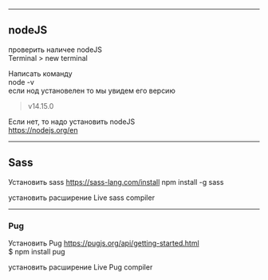 
---
## nodeJS
проверить наличее nodeJS    
Terminal > new terminal    

Написать команду   
node -v   
если нод установелен то мы увидем его версию   
> v14.15.0  

Если нет, то надо установить nodeJS  
https://nodejs.org/en

---  
## Sass  
Установить sass  https://sass-lang.com/install 
npm install -g sass

установить расширение Live sass compiler  

---
### Pug
Установить Pug https://pugjs.org/api/getting-started.html  
$ npm install pug

установить расширение Live Pug compiler  